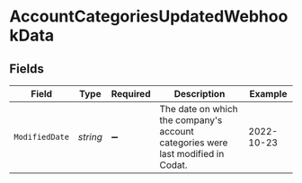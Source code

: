 # AccountCategoriesUpdatedWebhookData


## Fields

| Field                                                                           | Type                                                                            | Required                                                                        | Description                                                                     | Example                                                                         |
| ------------------------------------------------------------------------------- | ------------------------------------------------------------------------------- | ------------------------------------------------------------------------------- | ------------------------------------------------------------------------------- | ------------------------------------------------------------------------------- |
| `ModifiedDate`                                                                  | *string*                                                                        | :heavy_minus_sign:                                                              | The date on which the company's account categories were last modified in Codat. | 2022-10-23                                                                      |